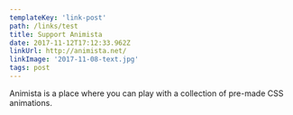 ```yaml
---
templateKey: 'link-post'
path: /links/test
title: Support Animista
date: 2017-11-12T17:12:33.962Z
linkUrl: http://animista.net/
linkImage: '2017-11-08-text.jpg'
tags: post
---
```

Animista is a place where you can play with a collection of pre-made CSS animations.
